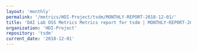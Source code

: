 ```yaml
---
layout: 'monthly'
permalink: '/metrics/HDI-Project/tsdm/MONTHLY-REPORT-2018-12-01/'
title: 'DAI Lab OSS Metrics Metrics report for tsdm | MONTHLY-REPORT-2018-12-01'
organization: 'HDI-Project'
repository: 'tsdm'
current_date: '2018-12-01'
---
```


